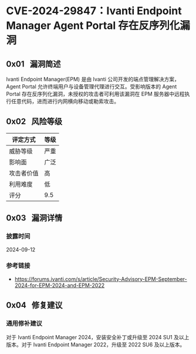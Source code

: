 # CVE-2024-29847：Ivanti Endpoint Manager Agent Portal 存在反序列化漏洞

## 0x01   漏洞简述

Ivanti Endpoint Manager(EPM) 是由 Ivanti 公司开发的端点管理解决方案，Agent Portal 允许终端用户与设备管理代理进行交互。受影响版本的 Agent Portal 存在反序列化漏洞，未授权的攻击者可利用该漏洞在 EPM 服务器中远程执行任意代码，进而进行内网横向移动或勒索攻击。

## 0x02   风险等级

| 评定方式  | 等级  |
| ----- | --- |
| 威胁等级  | 严重  |
| 影响面   | 广泛  |
| 攻击者价值 | 高   |
| 利用难度  | 低   |
| 评分    | 9.5 |

## 0x03   漏洞详情

### 披露时间

2024-09-12

### 参考链接

- https://forums.ivanti.com/s/article/Security-Advisory-EPM-September-2024-for-EPM-2024-and-EPM-2022

## 0x04   修复建议

### 通用修补建议

对于 Ivanti Endpoint Manager 2024，安装安全补丁或升级至 2024 SU1 及以上版本。对于 Ivanti Endpoint Manager 2022，升级至 2022 SU6 及以上版本。
